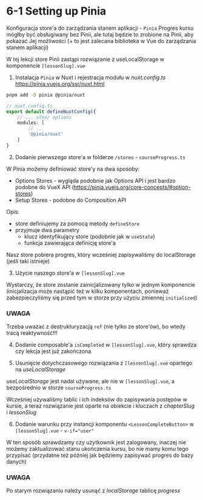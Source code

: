 # 6-1 Setting up Pinia

Konfiguracja store'a do zarządzania stanem aplikacji - `Pinia`
Progres kursu mógłby być obsługiwany bez Pinii, ale tutaj będzie to zrobione na Pinii, aby pokazać Jej możliwości (+ to jest zalecana biblioteka w Vue do zarządzania stanem aplikacji)

W tej lekcji store Pinii zastąpi rozwiązanie z useLocalStorage w komponencie `[lessonSlug].vue`

1. Instalacja `Pinia` w Nuxt i rejestracja modułu w *nuxt.config.ts*
https://pinia.vuejs.org/ssr/nuxt.html

```sh
pnpm add -D pinia @pinia/nuxt
```

```ts
// nuxt.config.ts
export default defineNuxtConfig({
    // ... other options
    modules: [
        // ...
        '@pinia/nuxt'
    ]
}
```

2. Dodanie pierwszego store'a w folderze `/stores` - `courseProgress.ts`

W Pinia możemy definiować store'y na dwa sposoby:
- Options Stores - wygląda podobnie jak Options API i jest bardzo podobne do VueX API (https://pinia.vuejs.org/core-concepts/#option-stores)
- Setup Stores - podobne do Composition API

Opis:
- store definiujemy za pomocą metody `defineStore`
- przyjmuje dwa parametry
    - klucz identyfikujący store (podobnie jak w `useState`)
    - funkcja zawierająca definicję store'a

Nasz store pobiera progres, który wcześniej zapisywaliśmy do localStorage (jeśli taki istnieje)

3. Użycie naszego store'a w `[lessonSlug].vue`

Wystarczy, że store zostanie zainicjalizowany tylko w jednym komponencie (inicjalizacja może nastąpić też w kilku komponentach, ponieważ zabezpieczyliśmy się przed tym w storze przy użyciu zmiennej `initialized`)

### UWAGA
Trzeba uważać z destrukturyzacją `ref` (nie tylko ze store'ów), bo wtedy tracą reaktywność!!!

4. Dodanie composable'a `isCompleted` w `[lessonSlug].vue`, który sprawdza czy lekcja jest już zakończona

5. Usunięcie dotychczasowego rozwiązania z `[lessonSlug].vue` opartego na *useLocalStorage*

*useLocalStorage* jest nadal używane, ale nie w `[lessonSlug].vue`, a bezpośrednio w storze `courseProgress.ts`

Wcześniej używaliśmy tablic i ich indeksów do zapisywania postępów w kursie, a teraz rozwiązanie jest oparte na obiekcie i kluczach z *chapterSlug* i *lessonSlug*

6. Dodanie warunku przy instancji komponentu `<LessonCompleteButton>` w `[lessonSlug].vue` - `v-if="user"`

W ten sposób sprawdzamy czy użytkownik jest zalogowany, inaczej nie możemy zaktualizować stanu ukończenia kursu, bo nie mamy komu tego przypisać (przydatne też później jak będziemy zapisywać progres do bazy danych)

### UWAGA
Po starym rozwiązaniu należy usunąć z *localStorage* tablicę *progress*
